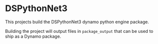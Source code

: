 # DSPythonNet3

This projects build the DSPythonNet3 dynamo python engine package.

Building the project will output files in `package_output` that can be used to ship as a Dynamo package.